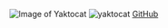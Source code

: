 ![Image of Yaktocat](https://octodex.github.com/images/yaktocat.png)
![yaktocat](https://user-images.githubusercontent.com/79250124/118668447-80842c80-b812-11eb-8682-0e312ae9c152.png)
[GitHub](http://github.com)
